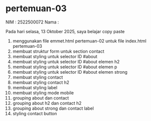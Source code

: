 # pertemuan-03

NIM : 2522500072
Nama : 

Pada hari selasa, 13 Oktober 2025, saya belajar copy paste
<ol>
<li>menggunakan file emmet.html pertemuan-02 untuk file index.html pertemuan-03</li>
<li>membuat struktur form untuk section contact</li>
<li>membuat styling untuk selector ID #about</li>
<li>membuat styling untuk selector ID #about elemen h2</li>
<li>membuat styling untuk selector ID #about elemen p</li>
<li>membuat styling untuk selector ID #about elemen strong</li>
<li>membuat styling contact</li>
<li>membuat styling contact h2</li>
<li>membuat styling label</li>
<li>membuat styling mode mobile</li>
<li>grouping about dan contact</li>
<li>grouping about h2 dan contact h2</li>
<li>grouping about strong dan contact label</li>
<li>styling contact button</li>
</ol>